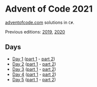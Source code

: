 # Advent of Code 2021

[adventofcode.com](adventofcode.com) solutions in `C#`.

Previous editions: [2019](2019/README.md), [2020](2020/README.md)

## Days
* [Day 1](https://adventofcode.com/2021/day/1) ([part 1](2021/day1/Part1.cs) - [part 2](2021/day1/Part2.cs))
* [Day 2](https://adventofcode.com/2021/day/2) ([part 1](2021/day2/Part1.cs) - [part 2](2021/day2/Part2.cs))
* [Day 3](https://adventofcode.com/2021/day/3) ([part 1](2021/day3/Part1.cs) - [part 2](2021/day3/Part2.cs))
* [Day 4](https://adventofcode.com/2021/day/4) ([part 1](2021/day4/Part1.cs) - [part 2](2021/day4/Part2.cs))
* [Day 5](https://adventofcode.com/2021/day/5) ([part 1](2021/day5/Part1.cs) - [part 2](2021/day5/Part2.cs))
